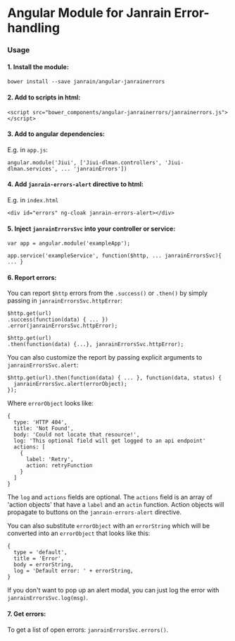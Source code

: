 # Angular Module for Janrain Error-handling

### Usage

#### 1. Install the module:

    bower install --save janrain/angular-janrainerrors

#### 2. Add to scripts in html:

    <script src="bower_components/angular-janrainerrors/janrainerrors.js"></script>

#### 3. Add to angular dependencies:

E.g. in `app.js`:

    angular.module('Jiui', ['Jiui-dlman.controllers', 'Jiui-dlman.services', ... 'janrainErrors'])

#### 4. Add `janrain-errors-alert` directive to html:

E.g. in `index.html`

    <div id="errors" ng-cloak janrain-errors-alert></div>

#### 5. Inject `janrainErrorsSvc` into your controller or service:

    var app = angular.module('exampleApp');

    app.service('exampleService', function($http, ... janrainErrorsSvc){ ... }

#### 6. Report errors:

You can report `$http` errors from the `.success()` or `.then()` by simply passing in `janrainErrorsSvc.httpError`:

    $http.get(url)
    .success(function(data) { ... })
    .error(janrainErrorsSvc.httpError);

    $http.get(url)
    .then(function(data) {...}, janrainErrorsSvc.httpError);

You can also customize the report by passing explicit arguments to `janrainErrorsSvc.alert`:

    $http.get(url).then(function(data) { ... }, function(data, status) {
      janrainErrorsSvc.alert(errorObject);
    });

Where `errorObject` looks like:

    {
      type: 'HTTP 404',
      title: 'Not Found',
      body: 'Could not locate that resource!',
      log: 'This optional field will get logged to an api endpoint'
      actions: [
        {
          label: 'Retry',
          action: retryFunction
        }
      ]
    }

The `log` and `actions` fields are optional. The `actions` field is an array of 'action objects' that have a `label` and an `actin` function. Action objects will propagate to buttons on the `janrain-errors-alert` directive.

You can also substitute `errorObject` with an `errorString` which will be converted into an `errorObject` that looks like this:

    {
      type = 'default',
      title = 'Error',
      body = errorString,
      log = 'Default error: ' + errorString,
    }

If you don't want to pop up an alert modal, you can just log the error with `janrainErrorsSvc.log(msg)`.

#### 7. Get errors:

To get a list of open errors: `janrainErrorsSvc.errors()`.

